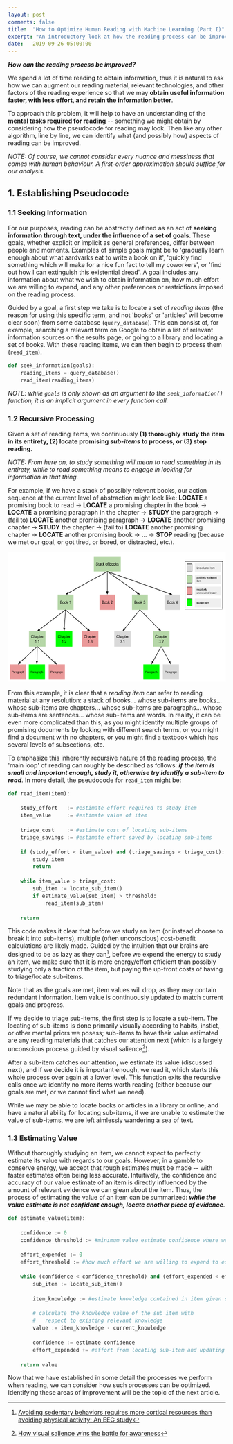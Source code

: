 ```yaml
---
layout: post
comments: false
title:  "How to Optimize Human Reading with Machine Learning (Part I)"
excerpt: "An introductory look at how the reading process can be improved with machine learning"
date:   2019-09-26 05:00:00
---
```



<!---
Part 1: introduction, establishing pseudocode, identify processes to improve
Part 2: for each critical process, discuss possible ways of improving them, group together improvements
Part 3: discuss the four main improvement areas, literature
---> 

**_How can the reading process be improved?_**

We spend a lot of time reading to obtain information, thus it is natural to ask how we can augment our reading material, relevant technologies, and other factors of the reading experience so that we may **obtain useful information faster, with less effort, and retain the information better**.

To approach this problem, it will help to have an understanding of the **mental tasks required for reading** -- something we might obtain by considering how the pseudocode for reading may look. Then like any other algorithm, line by line, we can identify what (and possibly how) aspects of reading can be improved. 

_NOTE: Of course, we cannot consider every nuance and messiness that comes with human behaviour. A first-order approximation should suffice for our analysis._

## 1. Establishing Pseudocode

### 1.1 Seeking Information

For our purposes, reading can be abstractly defined as an act of **seeking information through text, under the influence of a set of goals**. These goals, whether explicit or implicit as general preferences, differ between people and moments. Examples of simple goals might be to 'gradually learn enough about what aardvarks eat to write a book on it', 'quickly find something which will make for a nice fun fact to tell my coworkers', or 'find out how I can extinguish this existential dread'. A goal includes any information about what we wish to obtain information on, how much effort we are willing to expend, and any other preferences or restrictions imposed on the reading process.

Guided by a goal, a first step we take is to locate a set of _reading items_ (the reason for using this specific term, and not 'books' or 'articles' will become clear soon) from some database (`query_database`). This can consist of, for example, searching a relevant term on Google to obtain a list of relevant information sources on the results page, or going to a library and locating a set of books. With these reading items, we can then begin to process them (`read_item`).



~~~~python
def seek_information(goals):
    reading_items = query_database()
    read_item(reading_items)
~~~~

_NOTE: while `goals` is only shown as an argument to the `seek_information()` function, it is an implicit argument in every function call._

### 1.2 Recursive Processing

Given a set of reading items, we continuously **(1) thoroughly study the item in its entirety, (2) locate promising _sub-items_ to process, or (3) stop reading**. 

_NOTE: From here on, to _study_ something will mean to read something in its entirety, while to _read_ something means to engage in looking for information in that thing._

For example, if we have a stack of possibly relevant books, our action sequence at the current level of abstraction might look like: **LOCATE** a promising book to read → **LOCATE** a promising chapter in the book → **LOCATE** a promising paragraph in the chapter → **STUDY** the paragraph → (fail to) **LOCATE** another promising paragraph → **LOCATE** another promising chapter → **STUDY** the chapter → (fail to) **LOCATE** another promising chapter → **LOCATE** another promising book → ... → **STOP** reading (because we met our goal, or got tired, or bored, or distracted, etc.).


<a href="https://raw.githubusercontent.com/tannerbohn/tannerbohn.github.io/master/assets/read_opt_example_steps.png" target="_blank"><img src="https://raw.githubusercontent.com/tannerbohn/tannerbohn.github.io/master/assets/read_opt_example_steps.png" alt="example steps" width="600" height="300" border="0" /></a>


From this example, it is clear that a _reading item_ can refer to reading material at any resolution: a stack of books... whose sub-items are books... whose sub-items are chapters... whose sub-items are paragraphs... whose sub-items are sentences... whose sub-items are words. In reality, it can be even more complicated than this, as you might identify multiple groups of promising documents by looking with different search terms, or you might find a document with no chapters, or you might find a textbook which has several levels of subsections, etc.

To emphasize this inherently recursive nature of the reading process, the 'main loop' of reading can roughly be described as follows: _**if the item is small and important enough, study it, otherwise try identify a sub-item to read**_. In more detail, the pseudocode for `read_item` might be:

~~~~python
def read_item(item):
    
    study_effort   := #estimate effort required to study item
    item_value     := #estimate value of item

    triage_cost    := #estimate cost of locating sub-items
    triage_savings := #estimate effort saved by locating sub-items
    
    if (study_effort < item_value) and (triage_savings < triage_cost):
        study item
        return

    while item_value > triage_cost:
        sub_item := locate_sub_item()
        if estimate_value(sub_item) > threshold:
            read_item(sub_item)

    return
~~~~

This code makes it clear that before we study an item (or instead choose to break it into sub-items), multiple (often unconscious) cost-benefit calculations are likely made. Guided by the intuition that our brains are designed to be as lazy as they can[^1], before we expend the energy to study an item, we make sure that it is more energy/effort efficient than possibly studying only a fraction of the item, but paying the up-front costs of having to triage/locate sub-items.

Note that as the goals are met, item values will drop, as they may contain redundant information. Item value is continuously updated to match current goals and progress. 

If we decide to triage sub-items, the first step is to locate a sub-item. The locating of sub-items is done primarily visually according to habits, instict, or other mental priors we posess; sub-items to have their value estimated are any reading materials that catches our attention next (which is a largely unconscious process guided by visual salience[^2]).

After a sub-item catches our attention, we estimate its value (discussed next), and if we decide it is important enough, we read it, which starts this whole process over again at a lower level. This function exits the recursive calls once we identify no more items worth reading (either because our goals are met, or we cannot find what we need).

While we may be able to locate books or articles in a library or online, and have a natural ability for locating sub-items, if we are unable to estimate the value of sub-items, we are left aimlessly wandering a sea of text. 

### 1.3 Estimating Value

Without thoroughly studying an item, we cannot expect to perfectly estimate its value with regards to our goals. However, in a gamble to conserve energy, we accept that rough estimates must be made -- with faster estimates often being less accurate. Intuitively, the confidence and accuracy of our value estimate of an item is directly influenced by the amount of relevant evidence we can glean about the item. Thus, the process of estimating the value of an item can be summarized: _**while the value estimate is not confident enough, locate another piece of evidence**_.

~~~~python
def estimate_value(item):

    confidence := 0
    confidence_threshold := #minimum value estimate confidence where we are satisfied

    effort_expended := 0
    effort_threshold := #how much effort we are willing to expend to estimate value

    while (confidence < confidence_threshold) and (effort_expended < effort_threshold):
        sub_item := locate_sub_item()

        item_knowledge := #estimate knowledge contained in item given sub-items so far

        # calculate the knowledge value of the sub_item with
        #   respect to existing relevant knowledge
        value := item_knowledge - current_knowledge

        confidence := estimate confidence
        effort_expended += #effort from locating sub-item and updating knowledge estimate
    
    return value

~~~~


Now that we have established in some detail the processes we perform when reading, we can consider how such processes can be optimized. Identifying these areas of improvement will be the topic of the next article.



<!---
REFERENCE DEFINITIONS
---> 

[^1]: [Avoiding sedentary behaviors requires more cortical resources than avoiding physical activity: An EEG study](https://www.sciencedirect.com/science/article/abs/pii/S0028393218303981?via%3Dihub)

[^2]: [How visual salience wins the battle for awareness](https://www.nature.com/articles/nn0805-975)